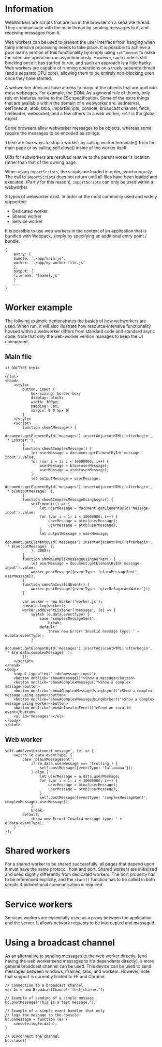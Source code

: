 # Information

WebWorkers are scripts that are run in the browser on a separate thread. They communicate with the main thread by sending messages to it, and receiving messages from it.

Web workers can be used to prevent the user interface from hanging when fairly intensive processing needs to take place. It is possible to achieve a poor man's version of this functionality by simply using `setTimeout` to make the intensive operation run asynchronously. However, such code is still blocking once it has started to run, and such an approach is a little hacky. Web workers are capable of running operations on a truely separate thread (and a separate CPU core), allowing them to be entirely non-blocking even once they have started.

A webworker does not have access to many of the objects that are built into most webpages. For example, the DOM. As a general rule of thumb, only rely on features native to the ESx specification. Some of the extra things that are available within the domain of a webworker are: setInterval, setTimeout, atob, btoa, importScripts, console, broadcast channel, fetch, fileReader, websocket, and a few others.
In a web worker, `self` is the global object.

Some browsers allow webworker messages to be objects, whereas some require the messages to be encoded as strings.

There are two ways to stop a worker: by calling worker.terminate() from the main page or by calling self.close() inside of the worker itself.

URIs for subworkers are resolved relative to the parent worker's location rather than that of the owning page.

When using `importScripts`, the scripts are loaded in order, synchronously. The call to `importScripts` does not return until all files have been loaded and executed. (Partly for this reason), `importScripts` can only be used within a webworker.

3 types of webworker exist. In order of the most commonly used and widely supported:

* Dedicated worker
* Shared worker
* Service worker

It is possible to use web workers in the context of an application that is bundled with Webpack, simply by specifying an additional entry point / bundle.

```
{
	entry: {
	bundle: './app/main.js',
	worker: './app/my-worker-file.js'
	},
	output: {
	filename: '[name].js'
	}
	...
}
```
	
# Worker example

The follwing example demonstrates the basics of how webworkers are used.
When run, it will also illustrate how resource-intensive functionality housed within a webworker differs from standard code and standard async code. Note that only the web-worker version manages to keep the UI unimpeded.

## Main file

```
<! DOCTYPE html>

<html>
<head>
	<style>
		button, input {
			box-sizing: border-box;
			display: block;
			width: 300px;
			padding: 5px;
			margin: 0 0 5px 0;
		}
	</style>
	<script>
		function showAMessage() {
			document.getElementById('messages').insertAdjacentHTML('afterbegin', '* Lobster!');
		}
		function showAComplexMessage() {
			let userMessage = document.getElementById('message-input').value;
			for (var i = 1; i < 10000000; i++) {
				userMessage = btoa(userMessage);
				userMessage = atob(userMessage);
			}
			let outputMessage = userMessage;
			document.getElementById('messages').insertAdjacentHTML('afterbegin', `* ${outputMessage}` );
		}
		function showAComplexMessageUsingAsync() {
			setTimeout(() => {
				let userMessage = document.getElementById('message-input').value;
				for (var i = 1; i < 10000000; i++) {
					userMessage = btoa(userMessage);
					userMessage = atob(userMessage);
				}
				let outputMessage = userMessage;
				document.getElementById('messages').insertAdjacentHTML('afterbegin', `* ${outputMessage}` );
			}, 3000);
		}
		function showAComplexMessageUsingWorker() {
			let userMessage = document.getElementById('message-input').value;
			worker.postMessage({eventType: 'plainMessageSent', userMessage});
		}
		function sendAnInvalidEvent() {
			worker.postMessage({eventType: 'giveMeSugarAndWater'});
		}
		
		var worker = new Worker('worker.js');
		console.log(worker);
		worker.addEventListener('message', (e) => {
			switch (e.data.eventType) {
				case 'complexMessageSent':
					break;
				default:
					throw new Error('Invalid message type: ' + e.data.eventType);
			}
			document.getElementById('messages').insertAdjacentHTML('afterbegin', `* ${e.data.complexMessage}` );
		});
	</script>
</head>
<body>
	<input type="text" id="message-input">
	<button onclick="showAMessage()">Show a message</button>
	<button onclick="showAComplexMessage()">Show a complex message</button>
	<button onclick="showAComplexMessageUsingAsync()">Show a complex message using async</button>
	<button onclick="showAComplexMessageUsingWorker()">Show a complex message using worker</button>
	<button onclick="sendAnInvalidEvent()">Send an invalid event</button>
	<ul id="messages"></ul>
</body>
</html>
```

## Web worker

```
self.addEventListener('message', (e) => {
	switch (e.data.eventType) {
		case 'plainMessageSent':
			if (e.data.userMessage === 'trolling') {
				self.postMessage({eventType: 'lallaaaaa'});
			} else {
				let userMessage = e.data.userMessage;
				for (var i = 1; i < 10000000; i++) {
					userMessage = btoa(userMessage);
					userMessage = atob(userMessage);
				}
				self.postMessage({eventType: 'complexMessageSent', complexMessage: userMessage});
			}
			break;
		default:
			throw new Error('Invalid message type: ' + e.data.eventType);
	}
});
```

# Shared workers

For a shared worker to be shared successfully, all pages that depend upon it must have the same protocol, host and port.
Shared workers are initialised and used slightly differently from dedicated workers. The port property has to be referenced explicity, and the `start()` function has to be called in both scripts if bidirectional communication is required.


# Service workers

Services workers are essentially used as a proxy between the application and the server. It allows network requests to be intercepted and massaged.

# Using a broadcast channel

As an alternative to sending messages to the web worker directly, (and having the web worker send messages to it's dependants directly), a more general broadcast channel can be used. This device can be used to send messages between windows, iframes, tabs, and workers. However, note that support is currently limited to FF and Chrome.

```
// Connection to a broadcast channel
var bc = new BroadcastChannel('test_channel');

// Example of sending of a simple message
bc.postMessage('This is a test message.');

// Example of a simple event handler that only
// logs the message to the console
bc.onmessage = function (e) { 
	console.log(e.data); 
}

// Disconnect the channel
bc.close()
```